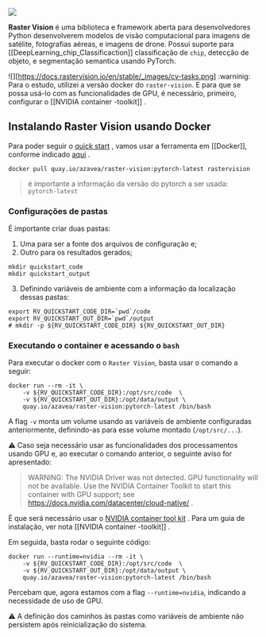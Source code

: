 ![](https://docs.rastervision.io/en/stable/_images/raster-vision-logo-index.png)

**Raster Vision** é uma biblioteca e framework aberta para desenvolvedores Python desenvolverem modelos de visão computacional para imagens de satélite, fotografias aéreas, e imagens de drone. Possui suporte para [[DeepLearning_chip_Classificaction]] classificação de `chip`, detecção de objeto, e segmentação semantica usando PyTorch.

![][https://docs.rastervision.io/en/stable/_images/cv-tasks.png]
:warninig: Para o estudo, utilizei a versão docker do `raster-vision`. E para que se possa usá-lo com as funcionalidades de GPU, é necessário, primeiro, configurar o [[NVIDIA container -toolkit]] .

## Instalando Raster Vision usando Docker

Para poder seguir o [quick start](https://docs.rastervision.io/en/stable/framework/quickstart.html) , vamos usar a ferramenta em [[Docker]], conforme indicado [aqui](https://docs.rastervision.io/en/stable/setup/index.html#docker-images) .

```
docker pull quay.io/azavea/raster-vision:pytorch-latest rastervision
```

> é importante a informação da versão do pytorch a ser usada: `pytorch-latest`

### Configurações de pastas

É importante criar duas pastas:
1. Uma para ser a fonte dos arquivos de configuração e; 
2. Outro para os resultados gerados;

```
mkdir quickstart_code
mkdir quickstart_output
```
3. Definindo variáveis de ambiente com a informação da localização dessas pastas:
```
export RV_QUICKSTART_CODE_DIR=`pwd`/code
export RV_QUICKSTART_OUT_DIR=`pwd`/output
# mkdir -p ${RV_QUICKSTART_CODE_DIR} ${RV_QUICKSTART_OUT_DIR}
```

### Executando o container e acessando o `bash`

Para executar o docker com o `Raster Vision`, basta usar o comando a seguir:

```
docker run --rm -it \
    -v ${RV_QUICKSTART_CODE_DIR}:/opt/src/code  \
    -v ${RV_QUICKSTART_OUT_DIR}:/opt/data/output \
    quay.io/azavea/raster-vision:pytorch-latest /bin/bash
```

A flag `-v` monta um volume usando as variáveis de ambiente configuradas anteriormente, definindo-as para esse volume montado (`/opt/src/...`).

:warning: Caso seja necessário usar as funcionalidades dos processamentos usando GPU e, ao executar o comando anterior, o seguinte aviso for apresentado:

>WARNING: The NVIDIA Driver was not detected.  GPU functionality will not be available.
   Use the NVIDIA Container Toolkit to start this container with GPU support; see
   https://docs.nvidia.com/datacenter/cloud-native/ .

É que será necessário usar o [NVIDIA container tool kit](https://docs.nvidia.com/datacenter/cloud-native/container-toolkit/install-guide.html#setting-up-nvidia-container-toolkit) . Para um guia de instalação, ver nota [[NVIDIA container -toolkit]] .

Em seguida, basta rodar o seguinte código:

```
docker run --runtime=nvidia --rm -it \
    -v ${RV_QUICKSTART_CODE_DIR}:/opt/src/code  \
    -v ${RV_QUICKSTART_OUT_DIR}:/opt/data/output \
    quay.io/azavea/raster-vision:pytorch-latest /bin/bash
```

Percebam que, agora estamos com a flag `--runtime=nvidia`, indicando a necessidade de uso de GPU.

:warning: A definição dos caminhos às pastas como variáveis de ambiente não persistem após reinicialização do sistema.